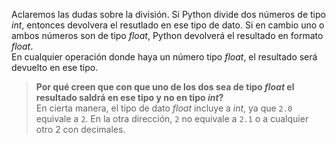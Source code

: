 Aclaremos las dudas sobre la división.
Si Python divide dos números de tipo _int_, entonces devolvera el resutlado en ese tipo de dato.
Si en cambio uno o ambos números son de tipo _float_, Python devolverá el resultado en formato _float_.
<br>
En cualquier operación donde haya un número tipo _float_, el resultado será devuelto en ese tipo. 

> **Por qué creen que con que uno de los dos sea de tipo _float_ el resultado saldrá en ese tipo y no en tipo _int_?** <br>
En cierta manera, el tipo de dato _float_ incluye a _int_, ya que `2.0` equivale a `2`. En la otra dirección, `2` no equivale a `2.1` o a cualquier otro 2 con decimales.
